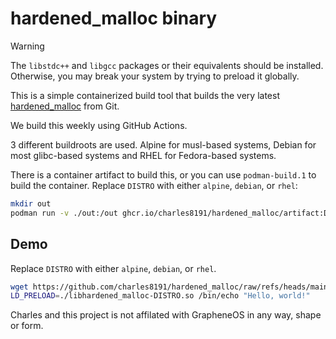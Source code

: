 # hardened_malloc binary 

> [!WARNING]  
> The `libstdc++` and `libgcc` packages or their equivalents should be installed. Otherwise, you may break your system by trying to preload it globally.

This is a simple containerized build tool that builds the very latest [hardened_malloc](https://github.com/GrapheneOS/hardened_malloc) from Git.

We build this weekly using GitHub Actions.

3 different buildroots are used. Alpine for musl-based systems, Debian for most glibc-based systems and RHEL for Fedora-based systems.

There is a container artifact to build this, or you can use `podman-build.1` to build the container. Replace `DISTRO` with either `alpine`, `debian`, or `rhel`:

```bash
mkdir out
podman run -v ./out:/out ghcr.io/charles8191/hardened_malloc/artifact:DISTRO
```

## Demo

Replace `DISTRO` with either `alpine`, `debian`, or `rhel`.

```bash
wget https://github.com/charles8191/hardened_malloc/raw/refs/heads/main/libhardened_malloc-DISTRO.so
LD_PRELOAD=./libhardened_malloc-DISTRO.so /bin/echo "Hello, world!"
```

Charles and this project is not affilated with GrapheneOS in any way, shape or form.
